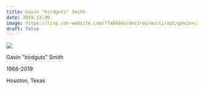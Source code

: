 ```yaml
---
title: Gavin "birdguts" Smith
date: 2019-12-30
image: https://lirp.cdn-website.com/7fa840da/dms3rep/multi/opt/gavin+crop-1920w.jpg
draft: false
---
```


![](https://lirp.cdn-website.com/7fa840da/dms3rep/multi/opt/gavin+crop-1920w.jpg)

Gavin &quot;birdguts&quot; Smith

1968-2019

Houston, Texas
